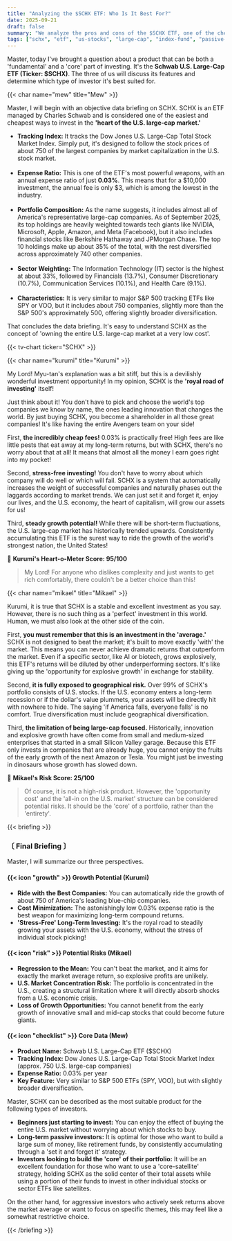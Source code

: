 ```yaml
---
title: "Analyzing the $SCHX ETF: Who Is It Best For?"
date: 2025-09-21
draft: false
summary: "We analyze the pros and cons of the $SCHX ETF, one of the cheapest ways to invest in the U.S. large-cap market. Its low 0.03% expense ratio and broad diversification are attractive, but the limitation of having to settle for market average returns is also clear. Discover if $SCHX is right for your portfolio through the debate between a stable investor pursuing the royal road of investing and an aggressive investor aiming for market-beating returns."
tags: ["schx", "etf", "us-stocks", "large-cap", "index-fund", "passive-investing"]
---
```


<p>Master, today I've brought a question about a product that can be both a 'fundamental' and a 'core' part of investing. It's the <strong>Schwab U.S. Large-Cap ETF (Ticker: $SCHX)</strong>. The three of us will discuss its features and determine which type of investor it's best suited for.</p>

{{< char name="mew" title="Mew" >}}
<p>Master, I will begin with an objective data briefing on SCHX. SCHX is an ETF managed by Charles Schwab and is considered one of the easiest and cheapest ways to invest in the <strong>'heart of the U.S. large-cap market.'</strong></p>
<ul>
    <li><strong>Tracking Index:</strong> It tracks the Dow Jones U.S. Large-Cap Total Stock Market Index. Simply put, it's designed to follow the stock prices of about 750 of the largest companies by market capitalization in the U.S. stock market.</li><br>
    <li><strong>Expense Ratio:</strong> This is one of the ETF's most powerful weapons, with an annual expense ratio of just <strong>0.03%</strong>. This means that for a $10,000 investment, the annual fee is only $3, which is among the lowest in the industry.</li><br>
    <li><strong>Portfolio Composition:</strong> As the name suggests, it includes almost all of America's representative large-cap companies. As of September 2025, its top holdings are heavily weighted towards tech giants like NVIDIA, Microsoft, Apple, Amazon, and Meta (Facebook), but it also includes financial stocks like Berkshire Hathaway and JPMorgan Chase. The top 10 holdings make up about 35% of the total, with the rest diversified across approximately 740 other companies.</li><br>
    <li><strong>Sector Weighting:</strong> The Information Technology (IT) sector is the highest at about 33%, followed by Financials (13.7%), Consumer Discretionary (10.7%), Communication Services (10.1%), and Health Care (9.1%).</li><br>
    <li><strong>Characteristics:</strong> It is very similar to major S&P 500 tracking ETFs like SPY or VOO, but it includes about 750 companies, slightly more than the S&P 500's approximately 500, offering slightly broader diversification.</li>
</ul>
<p>That concludes the data briefing. It's easy to understand SCHX as the concept of 'owning the entire U.S. large-cap market at a very low cost'.</p>

{{< tv-chart ticker="SCHX" >}}

{{< char name="kurumi" title="Kurumi" >}}
<p>My Lord! Myu-tan's explanation was a bit stiff, but this is a devilishly wonderful investment opportunity! In my opinion, SCHX is the <strong>'royal road of investing'</strong> itself!</p>
<p>Just think about it! You don't have to pick and choose the world's top companies we know by name, the ones leading innovation that changes the world. By just buying SCHX, you become a shareholder in all those great companies! It's like having the entire Avengers team on your side!</p>
<p>First, <strong>the incredibly cheap fees!</strong> 0.03% is practically free! High fees are like little pests that eat away at my long-term returns, but with SCHX, there's no worry about that at all! It means that almost all the money I earn goes right into my pocket!</p>
<p>Second, <strong>stress-free investing!</strong> You don't have to worry about which company will do well or which will fail. SCHX is a system that automatically increases the weight of successful companies and naturally phases out the laggards according to market trends. We can just set it and forget it, enjoy our lives, and the U.S. economy, the heart of capitalism, will grow our assets for us!</p>
<p>Third, <strong>steady growth potential!</strong> While there will be short-term fluctuations, the U.S. large-cap market has historically trended upwards. Consistently accumulating this ETF is the surest way to ride the growth of the world's strongest nation, the United States!</p>

<p>💖 <strong>Kurumi's Heart-o-Meter Score: 95/100</strong></p>
<blockquote><p>My Lord! For anyone who dislikes complexity and just wants to get rich comfortably, there couldn't be a better choice than this!</p>
</blockquote>

{{< char name="mikael" title="Mikael" >}}
<p>Kurumi, it is true that SCHX is a stable and excellent investment as you say. However, there is no such thing as a 'perfect' investment in this world. Human, we must also look at the other side of the coin.</p>
<p>First, <strong>you must remember that this is an investment in the 'average.'</strong> SCHX is not designed to beat the market; it's built to move exactly 'with' the market. This means you can never achieve dramatic returns that outperform the market. Even if a specific sector, like AI or biotech, grows explosively, this ETF's returns will be diluted by other underperforming sectors. It's like giving up the 'opportunity for explosive growth' in exchange for stability.</p>
<p>Second, <strong>it is fully exposed to geographical risk.</strong> Over 99% of SCHX's portfolio consists of U.S. stocks. If the U.S. economy enters a long-term recession or if the dollar's value plummets, your assets will be directly hit with nowhere to hide. The saying 'if America falls, everyone falls' is no comfort. True diversification must include geographical diversification.</p>
<p>Third, <strong>the limitation of being large-cap focused.</strong> Historically, innovation and explosive growth have often come from small and medium-sized enterprises that started in a small Silicon Valley garage. Because this ETF only invests in companies that are already huge, you cannot enjoy the fruits of the early growth of the next Amazon or Tesla. You might just be investing in dinosaurs whose growth has slowed down.</p>

<p>🚨 <strong>Mikael's Risk Score: 25/100</strong></p>
<blockquote><p>Of course, it is not a high-risk product. However, the 'opportunity cost' and the 'all-in on the U.S. market' structure can be considered potential risks. It should be the 'core' of a portfolio, rather than the 'entirety'.</p>
</blockquote>

{{< briefing >}}
<h3><strong>〔 Final Briefing 〕</strong></h3>
<p>Master, I will summarize our three perspectives.</p>

<h4><span class="svg-icon">{{< icon "growth" >}}</span> Growth Potential (Kurumi)</h4>
<ul>
    <li><strong>Ride with the Best Companies:</strong> You can automatically ride the growth of about 750 of America's leading blue-chip companies.</li>
    <li><strong>Cost Minimization:</strong> The astonishingly low 0.03% expense ratio is the best weapon for maximizing long-term compound returns.</li>
    <li><strong>'Stress-Free' Long-Term Investing:</strong> It's the royal road to steadily growing your assets with the U.S. economy, without the stress of individual stock picking!</li>
</ul>

<h4><span class="svg-icon">{{< icon "risk" >}}</span> Potential Risks (Mikael)</h4>
<ul>
    <li><strong>Regression to the Mean:</strong> You can't beat the market, and it aims for exactly the market average return, so explosive profits are unlikely.</li>
    <li><strong>U.S. Market Concentration Risk:</strong> The portfolio is concentrated in the U.S., creating a structural limitation where it will directly absorb shocks from a U.S. economic crisis.</li>
    <li><strong>Loss of Growth Opportunities:</strong> You cannot benefit from the early growth of innovative small and mid-cap stocks that could become future giants.</li>
</ul>

<h4><span class="svg-icon">{{< icon "checklist" >}}</span> Core Data (Mew)</h4>
<ul>
    <li><strong>Product Name:</strong> Schwab U.S. Large-Cap ETF ($SCHX)</li>
    <li><strong>Tracking Index:</strong> Dow Jones U.S. Large-Cap Total Stock Market Index (approx. 750 U.S. large-cap companies)</li>
    <li><strong>Expense Ratio:</strong> 0.03% per year</li>
    <li><strong>Key Feature:</strong> Very similar to S&P 500 ETFs (SPY, VOO), but with slightly broader diversification.</li>
</ul>

<div class="final-conclusion">
    <p>Master, SCHX can be described as the most suitable product for the following types of investors.</p>
    <ul>
        <li><strong>Beginners just starting to invest:</strong> You can enjoy the effect of buying the entire U.S. market without worrying about which stocks to buy.</li>
        <li><strong>Long-term passive investors:</strong> It is optimal for those who want to build a large sum of money, like retirement funds, by consistently accumulating through a 'set it and forget it' strategy.</li>
        <li><strong>Investors looking to build the 'core' of their portfolio:</strong> It will be an excellent foundation for those who want to use a 'core-satellite' strategy, holding SCHX as the solid center of their total assets while using a portion of their funds to invest in other individual stocks or sector ETFs like satellites.</li>
    </ul>
    <p>On the other hand, for aggressive investors who actively seek returns above the market average or want to focus on specific themes, this may feel like a somewhat restrictive choice.</p>
</div>
{{< /briefing >}}
